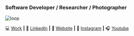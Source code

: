 ### Software Developer / Researcher / Photographer ###

![loop](https://user-images.githubusercontent.com/41365637/110252497-73cf9680-7f8e-11eb-9086-c4412505a924.gif)

💻 [Work](https://www.madgik.di.uoa.gr/people/research/mzouros) **|** 
👔 [LinkedIn](https://www.linkedin.com/in/michael-zouros/) **|** 
🏡 [Website](https://www.michaelzouros.com/) **|** 
📸 [Instagram](https://www.instagram.com/mike.zou/?hl=el) **|** 
🎧 [Youtube](https://www.youtube.com/watch?v=yX9aeCNjukI)
